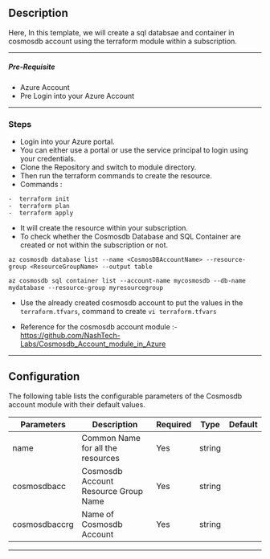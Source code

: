 ## Description

Here, In this template, we will create a sql databsae and container in cosmosdb account using the terraform module within a subscription.

---

##### Pre-Requisite

* Azure Account
* Pre Login into your Azure Account

---

### Steps

* Login into your Azure portal.
* You can either use a portal or use the service principal to login using your credentials.
* Clone the Repository and switch to module directory.
* Then run the terraform commands to create the resource.
* Commands :
```
-  terraform init 
-  terraform plan 
-  terraform apply 
``` 
* It will create the resource within your subscription.
* To check whether the Cosmosdb Database and SQL Container are created or not within the subscription or not.

`az cosmosdb database list --name <CosmosDBAccountName> --resource-group <ResourceGroupName> --output table`

`az cosmosdb sql container list --account-name mycosmosdb --db-name mydatabase --resource-group myresourcegroup` 

* Use the already created cosmosdb account to put the values in the `terraform.tfvars`, command to create `vi terraform.tfvars`

* Reference for the cosmosdb account module :- https://github.com/NashTech-Labs/Cosmosdb_Account_module_in_Azure
---

## Configuration

The following table lists the configurable parameters of the Cosmosdb account module with their default values.

| Parameters                      | Description                                   | Required | Type   | Default |
|---------------------------------|-----------------------------------------------|----------|--------|---------|
| name                            | Common Name for all the resources             | Yes      | string |         |
| cosmosdbacc                     | Cosmosdb Account Resource Group Name          | Yes      | string |         |
| cosmosdbaccrg                   | Name of Cosmosdb Account                      | Yes      | string |         |

---